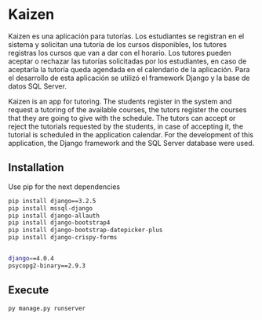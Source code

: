 # Kaizen

Kaizen es una aplicación para tutorías. Los estudiantes se registran en el sistema y solicitan una tutoría de los cursos disponibles, los tutores registras los cursos que van a dar con el horario. Los tutores pueden aceptar o rechazar las tutorías solicitadas por los estudiantes, en caso de aceptarla la tutoría queda agendada en el calendario de la aplicación. Para el desarrollo de esta aplicación se utilizó el framework Django y la base de datos SQL Server.

Kaizen is an app for tutoring. The students register in the system and request a tutoring of the available courses, the tutors register the courses that they are going to give with the schedule. The tutors can accept or reject the tutorials requested by the students, in case of accepting it, the tutorial is scheduled in the application calendar. For the development of this application, the Django framework and the SQL Server database were used.

## Installation 
Use pip for the next dependencies

```bash
pip install django==3.2.5
pip install mssql-django
pip install django-allauth 
pip install django-bootstrap4
pip install django-bootstrap-datepicker-plus
pip install django-crispy-forms


django==4.0.4
psycopg2-binary==2.9.3
```

## Execute
```bash
py manage.py runserver
```

